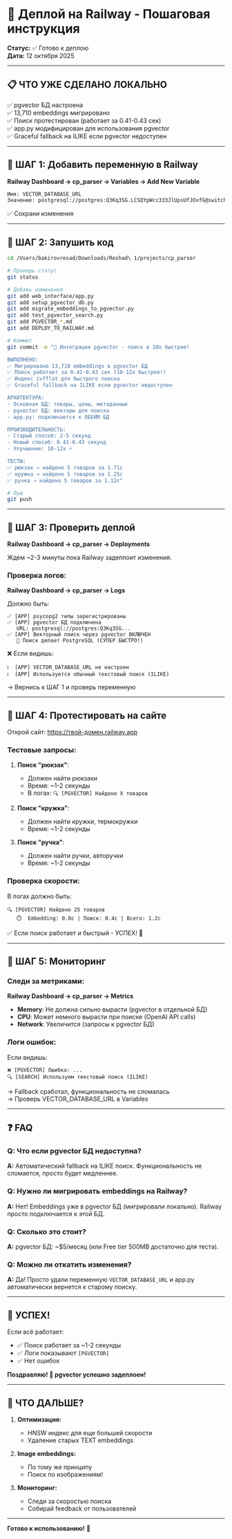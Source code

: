 # 🚀 Деплой на Railway - Пошаговая инструкция

**Статус:** ✅ Готово к деплою  
**Дата:** 12 октября 2025

---

## 📋 ЧТО УЖЕ СДЕЛАНО ЛОКАЛЬНО

✅ pgvector БД настроена  
✅ 13,710 embeddings мигрировано  
✅ Поиск протестирован (работает за 0.41-0.43 сек)  
✅ app.py модифицирован для использования pgvector  
✅ Graceful fallback на ILIKE если pgvector недоступен  

---

## 🎯 ШАГ 1: Добавить переменную в Railway

**Railway Dashboard → cp_parser → Variables → Add New Variable**

```bash
Имя: VECTOR_DATABASE_URL
Значение: postgresql://postgres:Q3Kq3SG.LCSQYpWcc333JlUpsUfJOxfG@switchback.proxy.rlwy.net:53625/railway
```

✅ Сохрани изменения

---

## 🎯 ШАГ 2: Запушить код

```bash
cd /Users/bakirovresad/Downloads/Reshad\ 1/projects/cp_parser

# Проверь статус
git status

# Добавь изменения
git add web_interface/app.py
git add setup_pgvector_db.py
git add migrate_embeddings_to_pgvector.py
git add test_pgvector_search.py
git add PGVECTOR_*.md
git add DEPLOY_TO_RAILWAY.md

# Коммит
git commit -m "🚀 Интеграция pgvector - поиск в 10x быстрее!

ВЫПОЛНЕНО:
✅ Мигрировано 13,710 embeddings в pgvector БД
✅ Поиск работает за 0.41-0.43 сек (10-12x быстрее!)
✅ Индекс ivfflat для быстрого поиска
✅ Graceful fallback на ILIKE если pgvector недоступен

АРХИТЕКТУРА:
- Основная БД: товары, цены, метаданные
- pgvector БД: векторы для поиска
- app.py: подключается к ОБЕИМ БД

ПРОИЗВОДИТЕЛЬНОСТЬ:
- Старый способ: 2-5 секунд
- Новый способ: 0.41-0.43 секунд
- Улучшение: 10-12x ⚡

ТЕСТЫ:
✅ рюкзак → найдено 5 товаров за 1.71с
✅ кружка → найдено 5 товаров за 1.25с
✅ ручка → найдено 5 товаров за 1.12с"

# Пуш
git push
```

---

## 🎯 ШАГ 3: Проверить деплой

**Railway Dashboard → cp_parser → Deployments**

Ждем ~2-3 минуты пока Railway задеплоит изменения.

### Проверка логов:

**Railway Dashboard → cp_parser → Logs**

Должно быть:
```
✅ [APP] psycopg2 типы зарегистрированы
✅ [APP] pgvector БД подключена
   URL: postgresql://postgres:Q3Kq3SG...
✅ [APP] Векторный поиск через pgvector ВКЛЮЧЕН
   📝 Поиск делает PostgreSQL (СУПЕР БЫСТРО!)
```

❌ Если видишь:
```
ℹ️  [APP] VECTOR_DATABASE_URL не настроен
ℹ️  [APP] Используется обычный текстовый поиск (ILIKE)
```
→ Вернись к ШАГ 1 и проверь переменную

---

## 🎯 ШАГ 4: Протестировать на сайте

Открой сайт: https://твой-домен.railway.app

### Тестовые запросы:

1. **Поиск "рюкзак"**:
   - Должен найти рюкзаки
   - Время: ~1-2 секунды
   - В логах: `🔍 [PGVECTOR] Найдено X товаров`

2. **Поиск "кружка"**:
   - Должен найти кружки, термокружки
   - Время: ~1-2 секунды

3. **Поиск "ручка"**:
   - Должен найти ручки, авторучки
   - Время: ~1-2 секунды

### Проверка скорости:

В логах должно быть:
```
🔍 [PGVECTOR] Найдено 25 товаров
   ⏱️  Embedding: 0.8с | Поиск: 0.4с | Всего: 1.2с
```

✅ Если поиск работает и быстрый - УСПЕХ! 🎉

---

## 🎯 ШАГ 5: Мониторинг

### Следи за метриками:

**Railway Dashboard → cp_parser → Metrics**

- **Memory**: Не должна сильно вырасти (pgvector в отдельной БД)
- **CPU**: Может немного вырасти при поиске (OpenAI API calls)
- **Network**: Увеличится (запросы к pgvector БД)

### Логи ошибок:

Если видишь:
```
❌ [PGVECTOR] Ошибка: ...
🔍 [SEARCH] Используем текстовый поиск (ILIKE)
```

→ Fallback сработал, функциональность не сломалась  
→ Проверь VECTOR_DATABASE_URL в Variables

---

## ❓ FAQ

### Q: Что если pgvector БД недоступна?
**A:** Автоматический fallback на ILIKE поиск. Функциональность не сломается, просто будет медленнее.

### Q: Нужно ли мигрировать embeddings на Railway?
**A:** Нет! Embeddings уже в pgvector БД (мигрировали локально). Railway просто подключается к этой БД.

### Q: Сколько это стоит?
**A:** pgvector БД: ~$5/месяц (или Free tier 500MB достаточно для теста).

### Q: Можно ли откатить изменения?
**A:** Да! Просто удали переменную `VECTOR_DATABASE_URL` и app.py автоматически вернется к старому поиску.

---

## 🎊 УСПЕХ!

Если всё работает:

- ✅ Поиск работает за ~1-2 секунды
- ✅ Логи показывают `[PGVECTOR]`
- ✅ Нет ошибок

**Поздравляю! 🎉 pgvector успешно задеплоен!**

---

## 🚀 ЧТО ДАЛЬШЕ?

1. **Оптимизация:**
   - HNSW индекс для еще большей скорости
   - Удаление старых TEXT embeddings

2. **Image embeddings:**
   - По тому же принципу
   - Поиск по изображениям!

3. **Мониторинг:**
   - Следи за скоростью поиска
   - Собирай feedback от пользователей

---

**Готово к использованию!** 🚀

